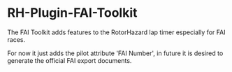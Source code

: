 # RH-Plugin-FAI-Toolkit
The FAI Toolkit adds features to the RotorHazard lap timer especially for FAI races. 

For now it just adds the pilot attribute 'FAI Number', in future it is desired to generate the official FAI export documents.